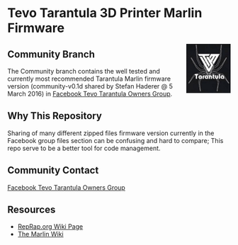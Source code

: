 # Tevo Tarantula 3D Printer Marlin Firmware
<img align="right" width="100" src="Documentation/TEVO_Tarantula_Prusa_i3_Owners.png" />

## Community Branch

The Community branch contains the well tested and currently most recommended Tarantula Marlin firmware version (community-v0.1d shared by Stefan Haderer @ 5 March 2016) in [Facebook Tevo Tarantula Owners Group](https://www.facebook.com/groups/TEVO.3dprinter.owners).

## Why This Repository

Sharing of many different zipped files firmware version currently in the Facebook group files section can be confusing and hard to compare; This repo serve to be a better tool for code management.

## Community Contact
[Facebook Tevo Tarantula Owners Group](https://www.facebook.com/groups/TEVO.3dprinter.owners)


## Resources
* [RepRap.org Wiki Page](http://reprap.org/wiki/Marlin)
* [The Marlin Wiki](https://github.com/MarlinFirmware/Marlin/wiki)
